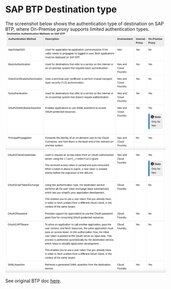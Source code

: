 # SAP BTP Destination type

The screenshot below shows the authentication type of destination on SAP BTP, where On-Premise proxy supports limited authentication types.
![](../img/destination-type-1.png)
![](../img/destination-type-2.png)

See original BTP doc [here](https://help.sap.com/products/BTP/df50977d8bfa4c9a8a063ddb37113c43/765423ddb66147bc8141607a8522fe65.html?locale=en-US).
